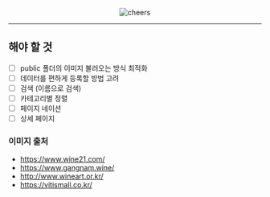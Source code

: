 <p align="center"><img src="https://github.com/kty0529/alcoholfree/assets/32983425/12880d97-0cac-4dfd-b939-e3561d7543e5" alt="cheers"/></p>

---

## 해야 할 것

- [ ] public 폴더의 이미지 불러오는 방식 최적화
- [ ] 데이터를 편하게 등록할 방법 고려
- [ ] 검색 (이름으로 검색)
- [ ] 카테고리별 정렬
- [ ] 페이지 네이션
- [ ] 상세 페이지

### 이미지 출처
- https://www.wine21.com/
- https://www.gangnam.wine/
- http://www.wineart.or.kr/
- https://vitismall.co.kr/
